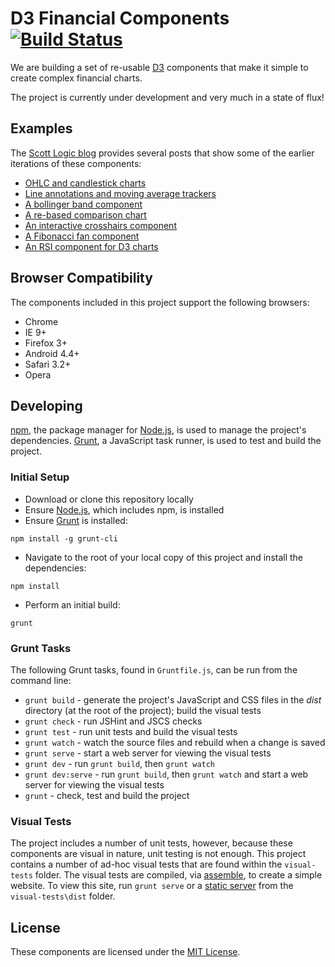 # D3 Financial Components [![Build Status](https://travis-ci.org/ScottLogic/d3-financial-components.svg?branch=master)](https://travis-ci.org/ScottLogic/d3-financial-components)

We are building a set of re-usable [D3](http://d3js.org) components that make it simple to create complex financial charts.

The project is currently under development and very much in a state of flux!

## Examples

The [Scott Logic blog](http://www.scottlogic.com/blog/) provides several posts that show some of the earlier iterations of these components:

+ [OHLC and candlestick charts](http://www.scottlogic.com/blog/2014/08/19/an-ohlc-chart-component-for-d3.html)
+ [Line annotations and moving average trackers](http://www.scottlogic.com/blog/2014/08/26/two-line-components-for-d3-charts.html)
+ [A bollinger band component](http://www.scottlogic.com/blog/2014/08/28/bollinger.html)
+ [A re-based comparison chart](http://www.scottlogic.com/blog/2014/09/26/an-interactive-stock-comparison-chart-with-d3.html)
+ [An interactive crosshairs component](http://www.scottlogic.com/blog/2014/09/29/crosshairs.html)
+ [A Fibonacci fan component](http://www.scottlogic.com/blog/2014/10/31/fibonacci.html)
+ [An RSI component for D3 charts](http://www.scottlogic.com/blog/2014/11/14/d3_chartcomponents_rsi.html)

## Browser Compatibility

The components included in this project support the following browsers:

* Chrome
* IE 9+
* Firefox 3+
* Android 4.4+
* Safari 3.2+
* Opera

## Developing

[npm](https://www.npmjs.com/), the package manager for [Node.js](https://nodejs.org/), is used to manage the project's dependencies. [Grunt](http://gruntjs.com/), a JavaScript task runner, is used to test and build the project.

### Initial Setup

- Download or clone this repository locally
- Ensure [Node.js](https://nodejs.org/), which includes npm, is installed
- Ensure [Grunt](http://gruntjs.com/getting-started#installing-the-cli) is installed:

```
npm install -g grunt-cli
```

- Navigate to the root of your local copy of this project and install the dependencies:

```
npm install
```

- Perform an initial build:

```
grunt
```

### Grunt Tasks

The following Grunt tasks, found in `Gruntfile.js`, can be run from the command line:

- `grunt build` - generate the project's JavaScript and CSS files in the _dist_ directory (at the root of the project); build the visual tests
- `grunt check` - run JSHint and JSCS checks
- `grunt test` - run unit tests and build the visual tests
- `grunt watch` - watch the source files and rebuild when a change is saved
- `grunt serve` - start a web server for viewing the visual tests
- `grunt dev` - run `grunt build`, then `grunt watch`
- `grunt dev:serve` - run `grunt build`, then `grunt watch` and start a web server for viewing the visual tests
- `grunt` - check, test and build the project

### Visual Tests

The project includes a number of unit tests, however, because these components are visual in nature, unit testing is not enough. This project contains a number of ad-hoc visual tests that are found within the `visual-tests` folder. The visual tests are compiled, via [assemble](http://assemble.io/), to create a simple website. To view this site, run `grunt serve` or a [static server](https://gist.github.com/willurd/5720255) from the `visual-tests\dist` folder.

## License

These components are licensed under the [MIT License](http://opensource.org/licenses/MIT).